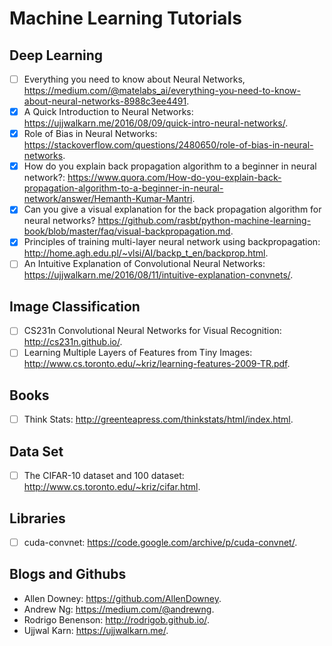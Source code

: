 # Machine Learning Tutorials

## Deep Learning
  - [ ] Everything you need to know about Neural Networks, https://medium.com/@matelabs_ai/everything-you-need-to-know-about-neural-networks-8988c3ee4491.
  - [x] A Quick Introduction to Neural Networks: https://ujjwalkarn.me/2016/08/09/quick-intro-neural-networks/.
  - [x] Role of Bias in Neural Networks: https://stackoverflow.com/questions/2480650/role-of-bias-in-neural-networks.
  - [x] How do you explain back propagation algorithm to a beginner in neural network?: https://www.quora.com/How-do-you-explain-back-propagation-algorithm-to-a-beginner-in-neural-network/answer/Hemanth-Kumar-Mantri.
  - [x] Can you give a visual explanation for the back propagation algorithm for neural networks? https://github.com/rasbt/python-machine-learning-book/blob/master/faq/visual-backpropagation.md. 
  - [x] Principles of training multi-layer neural network using backpropagation: http://home.agh.edu.pl/~vlsi/AI/backp_t_en/backprop.html.
  - [ ] An Intuitive Explanation of Convolutional Neural Networks: https://ujjwalkarn.me/2016/08/11/intuitive-explanation-convnets/.
  
  ## Image Classification
  - [ ] CS231n Convolutional Neural Networks for Visual Recognition: http://cs231n.github.io/.
  - [ ] Learning Multiple Layers of Features from Tiny Images: http://www.cs.toronto.edu/~kriz/learning-features-2009-TR.pdf.
    
  ## Books
  - [ ] Think Stats: http://greenteapress.com/thinkstats/html/index.html. 
  
  ## Data Set
  - [ ] The CIFAR-10 dataset and 100 dataset: http://www.cs.toronto.edu/~kriz/cifar.html.

  ## Libraries
  - [ ] cuda-convnet: https://code.google.com/archive/p/cuda-convnet/.

  ## Blogs and Githubs
  - Allen Downey: https://github.com/AllenDowney.
  - Andrew Ng: https://medium.com/@andrewng. 
  - Rodrigo Benenson: http://rodrigob.github.io/.
  - Ujjwal Karn: https://ujjwalkarn.me/. 
  
